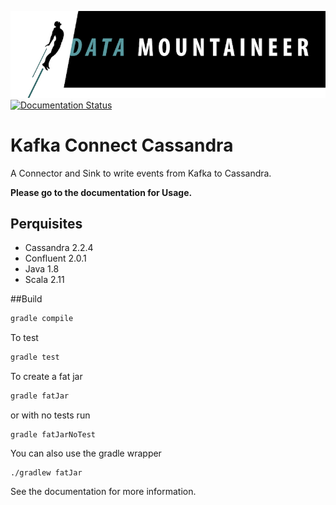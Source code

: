 ![](../images/DM-logo.jpg)
[![Documentation Status](https://readthedocs.org/projects/streamreactor/badge?version=latest)](http://docs.datamountaineer.com/en/latest/cassandra.html?badge=latest)

# Kafka Connect Cassandra

A Connector and Sink to write events from Kafka to Cassandra. 

**Please go to the documentation for Usage.**

## Perquisites
* Cassandra 2.2.4
* Confluent 2.0.1
* Java 1.8 
* Scala 2.11

##Build

```bash
gradle compile
```

To test

```bash
gradle test
```

To create a fat jar

```bash
gradle fatJar
```

or with no tests run

```
gradle fatJarNoTest
```

You can also use the gradle wrapper

```
./gradlew fatJar
```

See the documentation for more information.
